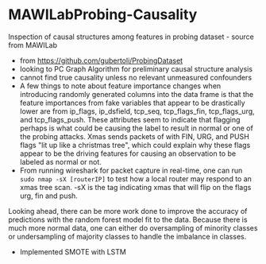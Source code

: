 # MAWILabProbing-Causality
Inspection of causal structures among features in probing dataset - source from MAWILab
  - from https://github.com/gubertoli/ProbingDataset
  - looking to PC Graph Algorithm for preliminary causal structure analysis
  - cannot find true causality unless no relevant unmeasured confounders
  -  A few things to note about feature importance changes when
introducing randomly generated columns into the data 
frame is that the feature importances from fake variables
that appear to be drastically lower are from ip_flags,
ip_dsfield, tcp_seq, tcp_flags_fin, tcp_flags_urg, 
and tcp_flags_push. These
attributes seem to indicate that flagging perhaps is 
what could be causing the label to result in 
normal or one of the probing attacks. Xmas sends
packets of with FIN, URG, and PUSH flags "lit up like 
a christmas tree", which could explain why these flags appear to be the driving
features for causing an observation to be labeled as normal or 
not.
  - From running wireshark for packet capture in real-time, one can run `sudo nmap -sX [routerIP]`
  to test how a local router may respond to an xmas tree scan. -sX is the tag indicating xmas
  that will flip on the flags urg, fin and push.

Looking ahead, there can be more work done to improve the accuracy of predictions with
the random forest model fit to the data. Because there is much more normal data, one
can either do oversampling of minority classes or undersampling of majority classes to handle
the imbalance in classes.

  -   Implemented SMOTE with LSTM
